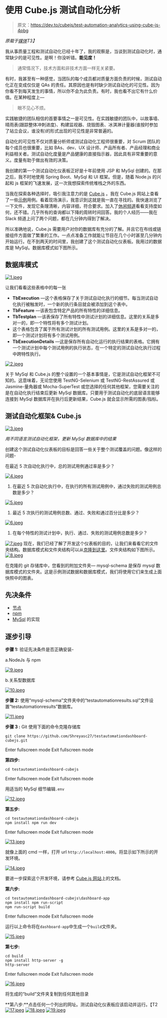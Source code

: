 # 使用 Cube.js 测试自动化分析

> 原文：<https://dev.to/cubejs/test-automation-analytics-using-cube-js-4pbg>

*原载于[媒体](https://medium.com/quick-code/test-automation-analytics-using-cube-js-e3ee0fa84981)T3】*

我从事质量工程和测试自动化已经十年了，我的观察是，当谈到测试自动化时，通常缺少的是可见性。是啊！你没听错。**能见度！**

> 通常情况下，技术方面和非技术方面一样无关紧要。

有时，我甚至有一种感觉，当团队的每个成员都对质量方面负责的时候，测试自动化正在变成仅仅是 QAs 的责任。其原因也是有时缺少测试自动化的可见性。因为你看不到每天发生的事情，所以你不会为此负责。有时，我也看不出它有什么价值。在某种程度上—

> 眼不见心不烦。

实践敏捷的团队相信的首要事情之一是可见性。在实践敏捷的团队中，以故事墙、晴雨表(跟踪整体冲刺进度)、构建监视器、烧毁图表、冰淇淋计量器(谁按时参加了站立会议，谁没有)的形式出现的可见性是非常普遍的。

自动化的可见性不仅对质量分析师或测试自动化工程师很重要，对 Scrum 团队的每个成员也很重要，比如 BAs、dev、UX 设计师、产品所有者、产品经理和商业利益相关者。测试自动化度量是产品健康的直接指示器，因此具有非常重要的意义。度量有助于做出有效的决策。

我创建的第一个测试自动化仪表板正好是十年前使用 JSP 和 MySql 创建的。在那之后，我不时地使用 Spring Boot、MySql 和 UI 框架。但是，随着 Node.js 的兴起和 js 框架的飞速发展，这一次我想探索传统堆栈之外的东西。

当我在探索各种选择时，吸引我注意力的是 [Cube.js](https://cube.dev/) 。我在 Cube.js 网站上查看了一些[示例](https://github.com/statsbotco/cube.js#examples)用例。看着现场演示，我意识到这就是我一直在寻找的。我快速浏览了一下文件，发现它条理清晰，内容详细，符合要求。加入了[休闲频道](https://cube-js.slack.com/)看看支持度如何，还不错。几乎所有的查询都以下降的周转时间回答。我的个人经历——我在 Slack 频道上问了两个问题，都在几分钟内得到了解决。

所以准确地说，Cube.js 需要用户对你的数据库有充分的了解。并且它在布线或链接组件方面做了繁重的工作。一点点准备工作就能让节目在几个小时甚至几分钟内开始运行。在不到两天的时间里，我创建了这个测试自动化仪表板。我用过的数据库是 MySql。数据库模式如下图所示。

## 数据库模式

[![1.jpeg](img/0eef69de82498e69c52a36fb3a3b32d9.png)](https://res.cloudinary.com/practicaldev/image/fetch/s--Fkf50Gap--/c_limit%2Cf_auto%2Cfl_progressive%2Cq_auto%2Cw_880/https://media.graphcms.com/Yu40OxawT5Ozs39PkXM5)

让我们看看这些表格中的每一张

*   **TbExecution** —这个表格保存了关于测试自动化执行的细节。每当测试自动化执行被触发时，一个新的执行条目就会被添加到这个表中。
*   **TbFeature** —该表包含特定产品的所有特性的详细信息。
*   **TbTestplan** —该表保存了所有特性中测试计划的详细信息。这里的关系是多对一的，即一个特性将有多个测试计划。
*   这个表格包含了属于所有测试计划的所有测试用例。这里的关系是多对一的，即一个测试计划将有多个测试用例。
*   **TbExecutionDetails** —这是保存所有自动化运行的执行结果的表格。它拥有一个测试计划中每个测试用例的执行状态，在一个特定的测试自动化执行过程中跨特性执行。

[![2.jpeg](img/f70a78f2fa4b7c47e876571e2fda4f9b.png)](https://res.cloudinary.com/practicaldev/image/fetch/s--ADyM8gD---/c_limit%2Cf_auto%2Cfl_progressive%2Cq_auto%2Cw_880/https://media.graphcms.com/zE4iXvuRjOoAki7KTt3o)

关于 MySql 和 Cube.js 的整个设置的一个基本事情是，它是测试自动化框架不可知的。这意味着，无论您使用 TestNG-Selenium 或 TestNG-RestAssured 或 Jasmine-量角器或 Mocha-SuperTest 或您选择的任何其他框架，您需要关注的是在自动化执行结束后更新 MySql 数据库。只要用于测试自动化的底层语言能够连接到 MySql 数据库并在执行后更新结果，Cube.js 就会显示所需的图表/指标。

## 测试自动化框架& Cube.js

[![3.jpeg](img/9dc79f50b7bf03ad92e23c71264172e5.png)](https://res.cloudinary.com/practicaldev/image/fetch/s--3aeRqmzM--/c_limit%2Cf_auto%2Cfl_progressive%2Cq_auto%2Cw_880/https://media.graphcms.com/G2hM6IUzRMWKKwI1udKS)

*用不同语言测试自动化框架，更新 MySql 数据库中的结果*

创建这个测试自动化仪表板的目标是回答一些关于整个测试覆盖的问题。像这样的问题-

在最近 5 次自动化执行中，总的测试用例通过率是多少？

[![4.jpeg](img/44b26b60e4025652822369fc282a0e81.png)](https://res.cloudinary.com/practicaldev/image/fetch/s--R2Qx7PQB--/c_limit%2Cf_auto%2Cfl_progressive%2Cq_auto%2Cw_880/https://media.graphcms.com/hZLkVvhRIm8NoNAzvqAg)

1.  在最近 5 次自动化执行中，在执行的所有测试用例中，通过失败的测试用例总数是多少？

[![5.jpeg](img/baf77cbb0690fb853153a16828f63672.png)](https://res.cloudinary.com/practicaldev/image/fetch/s--ov5hik5w--/c_limit%2Cf_auto%2Cfl_progressive%2Cq_auto%2Cw_880/https://media.graphcms.com/Z7jhDV7qSbO1kbX1SWEo)

1.  最近 5 次执行的测试用例总数、通过、失败和通过百分比是多少？

[![6.jpeg](img/bc83b9d6fc3145f6ef88d66823f4b172.png)](https://res.cloudinary.com/practicaldev/image/fetch/s--p_iwuC37--/c_limit%2Cf_auto%2Cfl_progressive%2Cq_auto%2Cw_880/https://media.graphcms.com/MVyL8ISiTwCKxDMBfgxJ)

1.  在每个特性的测试计划中，执行、通过、失败的测试用例总数是多少？

[![7.jpeg](img/a3374b9e33b3f9758a623aa62d1988b4.png)](https://res.cloudinary.com/practicaldev/image/fetch/s--tViNJegw--/c_limit%2Cf_auto%2Cfl_progressive%2Cq_auto%2Cw_880/https://media.graphcms.com/2I0D48tMQ1eor2uCspB4) 
现在，我们已经了解了开发这个仪表板的目的，让我们来看看它的文件夹结构。数据库模式和文件夹结构可以从[克隆到这里](https://github.com/Shreyasc27/testautomationdashboard-cubejs)。文件夹结构如下图所示。
[![8.jpeg](img/6225c9d92967996a2257fffa2c01c55a.png)](https://res.cloudinary.com/practicaldev/image/fetch/s--VXRAbwBP--/c_limit%2Cf_auto%2Cfl_progressive%2Cq_auto%2Cw_880/https://media.graphcms.com/8SxoHMSXWC469ijA0yNQ)

在克隆的 git 存储库中，您看到的附加文件夹— mysql-schema 是保存 mysql 数据库模式的文件夹。这是示例测试数据和数据库模式，我们将使用它们来生成上面快照中的图表。

## 先决条件

*   [节点](https://nodejs.org/en/)
*   [npm](https://www.npmjs.com/)
*   [MySql](https://medium.com/r/?url=https%3A%2F%2Fwww.mysql.com%2F) 的实现

## 逐步引导

**步骤 1:** 验证先决条件是否正确安装-

a.NodeJs 与 npm

[![9.jpeg](img/1e10a70cac8c62211eadfc44ea6642f7.png)](https://res.cloudinary.com/practicaldev/image/fetch/s--nkUEm7ic--/c_limit%2Cf_auto%2Cfl_progressive%2Cq_auto%2Cw_880/https://media.graphcms.com/SSrwc5RxSe2rcaHbxDQ9)

b.关系型数据库

[![10.jpeg](img/d134ae9c7bcc7d87f6d55dc545ffcbfa.png)](https://res.cloudinary.com/practicaldev/image/fetch/s--jRSeJ7K1--/c_limit%2Cf_auto%2Cfl_progressive%2Cq_auto%2Cw_880/https://media.graphcms.com/vl0d3klNTOOAwC9jmnFn)

**步骤 2:** 使用“mysql-schema”文件夹中的“testautomationresults.sql”文件设置“testautomationresults”数据库。

[![11.jpeg](img/009bffb1e8b54052e0eaf05340c8a816.png)](https://res.cloudinary.com/practicaldev/image/fetch/s--hX5yCd24--/c_limit%2Cf_auto%2Cfl_progressive%2Cq_auto%2Cw_880/https://media.graphcms.com/S17yN3OjT4eC876v72Zk)

**步骤 3 :** Git 使用下面的命令克隆存储库

```
git clone https://github.com/Shreyasc27/testautomationdashboard-cubejs.git 
```

Enter fullscreen mode Exit fullscreen mode

**第四步:**

```
cd testautomationdashboard-cubejs 
```

Enter fullscreen mode Exit fullscreen mode

用适当的 MySql 细节编辑`.env`

[![12.jpeg](img/563be4d2500e5a305c4a2c5b7f078295.png)](https://res.cloudinary.com/practicaldev/image/fetch/s--bETBCSzt--/c_limit%2Cf_auto%2Cfl_progressive%2Cq_auto%2Cw_880/https://media.graphcms.com/z3HzXhlTJCIn90Kcfdwv)

**第五步:**

```
cd testautomationdashboard-cubejs
npm install npm run dev 
```

Enter fullscreen mode Exit fullscreen mode

[![13.jpeg](img/82507bcf2c763796ca7f5093872bfb15.png)](https://res.cloudinary.com/practicaldev/image/fetch/s--heBjYoyG--/c_limit%2Cf_auto%2Cfl_progressive%2Cq_auto%2Cw_880/https://media.graphcms.com/wIkhv38qT02H7wkSzPNk)

就像上面的 cmd 一样，打开 url `http://localhost:4000`。将显示如下所示的开发环境。

[![14.jpeg](img/9ae4d7a4895beb9018c44724d0672b05.png)](https://res.cloudinary.com/practicaldev/image/fetch/s--8id5ZyJp--/c_limit%2Cf_auto%2Cfl_progressive%2Cq_auto%2Cw_880/https://media.graphcms.com/y2swLtXkROSyXkekr6iK)

要进一步探索这个开发环境，请参考 [Cube.js 网站](https://cube.dev/)上的文档。

**第六步:**

```
cd testautomationdashboard-cubejs\dashboard-app
npm install npm run-script
npm run-script build 
```

Enter fullscreen mode Exit fullscreen mode

运行以上命令将在`dashboard-app`中生成一个`build`文件夹。

[![15.jpeg](img/e3da8fb02e24e679972f5929a13c18cc.png)](https://res.cloudinary.com/practicaldev/image/fetch/s--mk8XrWaH--/c_limit%2Cf_auto%2Cfl_progressive%2Cq_auto%2Cw_880/https://media.graphcms.com/Z1zeeuDTjucZYcyALJvf)

**第七步:**

```
cd build
npm install http-server -g
http-server 
```

Enter fullscreen mode Exit fullscreen mode

[![16.jpeg](img/2f066af520fed4806a53093b12938025.png)](https://res.cloudinary.com/practicaldev/image/fetch/s--bmgDjnze--/c_limit%2Cf_auto%2Cfl_progressive%2Cq_auto%2Cw_880/https://media.graphcms.com/8A9ETtiaTPOfOhbx7l7H)

将生成的“build”文件夹复制到任何其他目录

**第八步:**点击任何一个列出的网址。测试自动化仪表板应该启动并运行。【T2[![17.jpeg](img/f7986d80ca9201582e5170d967547ef4.png)](https://res.cloudinary.com/practicaldev/image/fetch/s--r--xybv2--/c_limit%2Cf_auto%2Cfl_progressive%2Cq_auto%2Cw_880/https://media.graphcms.com/uWBrrvJnTN6fKQxs9G28)
[![18.jpeg](img/d728cccd7a1b6c074e6f4b3051f60334.png)](https://res.cloudinary.com/practicaldev/image/fetch/s--suqAxQS3--/c_limit%2Cf_auto%2Cfl_progressive%2Cq_auto%2Cw_880/https://media.graphcms.com/rbDbuqiOQ4mek7RSjJVC)
[![19.jpeg](img/938893dddaa6ce872a58404ffddb8212.png)](https://res.cloudinary.com/practicaldev/image/fetch/s--dY_dDtUW--/c_limit%2Cf_auto%2Cfl_progressive%2Cq_auto%2Cw_880/https://media.graphcms.com/x0TPV9LQXisZhabdMseD)